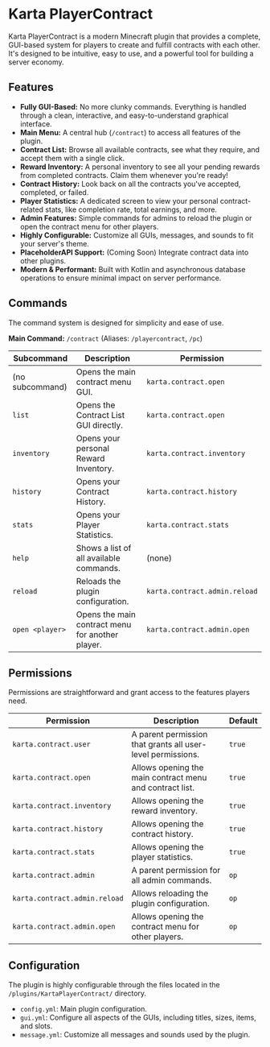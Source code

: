 # Karta PlayerContract

Karta PlayerContract is a modern Minecraft plugin that provides a complete, GUI-based system for players to create and fulfill contracts with each other. It's designed to be intuitive, easy to use, and a powerful tool for building a server economy.

## Features

- **Fully GUI-Based:** No more clunky commands. Everything is handled through a clean, interactive, and easy-to-understand graphical interface.
- **Main Menu:** A central hub (`/contract`) to access all features of the plugin.
- **Contract List:** Browse all available contracts, see what they require, and accept them with a single click.
- **Reward Inventory:** A personal inventory to see all your pending rewards from completed contracts. Claim them whenever you're ready!
- **Contract History:** Look back on all the contracts you've accepted, completed, or failed.
- **Player Statistics:** A dedicated screen to view your personal contract-related stats, like completion rate, total earnings, and more.
- **Admin Features:** Simple commands for admins to reload the plugin or open the contract menu for other players.
- **Highly Configurable:** Customize all GUIs, messages, and sounds to fit your server's theme.
- **PlaceholderAPI Support:** (Coming Soon) Integrate contract data into other plugins.
- **Modern & Performant:** Built with Kotlin and asynchronous database operations to ensure minimal impact on server performance.

## Commands

The command system is designed for simplicity and ease of use.

**Main Command:** `/contract` (Aliases: `/playercontract`, `/pc`)

| Subcommand | Description | Permission |
| --- | --- | --- |
| (no subcommand) | Opens the main contract menu GUI. | `karta.contract.open` |
| `list` | Opens the Contract List GUI directly. | `karta.contract.open` |
| `inventory` | Opens your personal Reward Inventory. | `karta.contract.inventory` |
| `history` | Opens your Contract History. | `karta.contract.history` |
| `stats` | Opens your Player Statistics. | `karta.contract.stats` |
| `help` | Shows a list of all available commands. | (none) |
| `reload` | Reloads the plugin configuration. | `karta.contract.admin.reload` |
| `open <player>` | Opens the main contract menu for another player. | `karta.contract.admin.open` |

## Permissions

Permissions are straightforward and grant access to the features players need.

| Permission | Description | Default |
| --- | --- | --- |
| `karta.contract.user` | A parent permission that grants all user-level permissions. | `true` |
| `karta.contract.open` | Allows opening the main contract menu and contract list. | `true` |
| `karta.contract.inventory` | Allows opening the reward inventory. | `true` |
| `karta.contract.history` | Allows opening the contract history. | `true` |
| `karta.contract.stats` | Allows opening the player statistics. | `true` |
| `karta.contract.admin` | A parent permission for all admin commands. | `op` |
| `karta.contract.admin.reload` | Allows reloading the plugin configuration. | `op` |
| `karta.contract.admin.open` | Allows opening the contract menu for other players. | `op` |

## Configuration

The plugin is highly configurable through the files located in the `/plugins/KartaPlayerContract/` directory.

- `config.yml`: Main plugin configuration.
- `gui.yml`: Configure all aspects of the GUIs, including titles, sizes, items, and slots.
- `message.yml`: Customize all messages and sounds used by the plugin.
